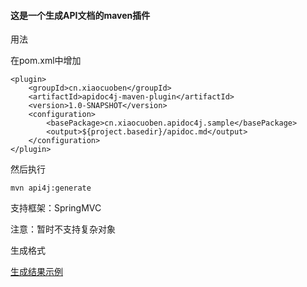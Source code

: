 #### 这是一个生成API文档的maven插件
用法

在pom.xml中增加
```
<plugin>
    <groupId>cn.xiaocuoben</groupId>
    <artifactId>apidoc4j-maven-plugin</artifactId>
    <version>1.0-SNAPSHOT</version>
    <configuration>
        <basePackage>cn.xiaocuoben.apidoc4j.sample</basePackage>
        <output>${project.basedir}/apidoc.md</output>
    </configuration>
</plugin>
```
然后执行
```
mvn api4j:generate
```

支持框架：SpringMVC

注意：暂时不支持复杂对象

生成格式

[生成结果示例](/apidoc4j-sample/apidoc.md)
